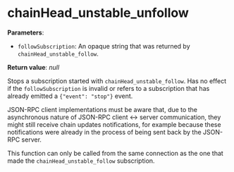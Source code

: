 # chainHead_unstable_unfollow

**Parameters**:

- `followSubscription`: An opaque string that was returned by `chainHead_unstable_follow`.

**Return value**: *null*

Stops a subscription started with `chainHead_unstable_follow`. Has no effect if the `followSubscription` is invalid or refers to a subscription that has already emitted a `{"event": "stop"}` event.

JSON-RPC client implementations must be aware that, due to the asynchronous nature of JSON-RPC client <-> server communication, they might still receive chain updates notifications, for example because these notifications were already in the process of being sent back by the JSON-RPC server.

This function can only be called from the same connection as the one that made the `chainHead_unstable_follow` subscription.
